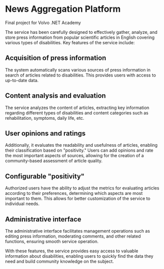 # News Aggregation Platform
Final project for Volvo .NET Academy

The service has been carefully designed to effectively gather, analyze, and store press information from popular scientific articles in English covering various types of disabilities. Key features of the service include:

## Acquisition of press information
The system automatically scans various sources of press information in search of articles related to disabilities. This provides users with access to up-to-date data.

## Content analysis and evaluation
The service analyzes the content of articles, extracting key information regarding different types of disabilities and content categories such as rehabilitation, symptoms, daily life, etc. 

## User opinions and ratings
Additionally, it evaluates the readability and usefulness of articles, enabling their classification based on "positivity." Users can add opinions and rate the most important aspects of sources, allowing for the creation of a community-based assessment of article quality.

## Configurable "positivity"
Authorized users have the ability to adjust the metrics for evaluating articles according to their preferences, determining which aspects are most important to them. This allows for better customization of the service to individual needs.

## Administrative interface
The administrative interface facilitates management operations such as editing press information, moderating comments, and other related functions, ensuring smooth service operation.

With these features, the service provides easy access to valuable information about disabilities, enabling users to quickly find the data they need and build community knowledge on the subject.

